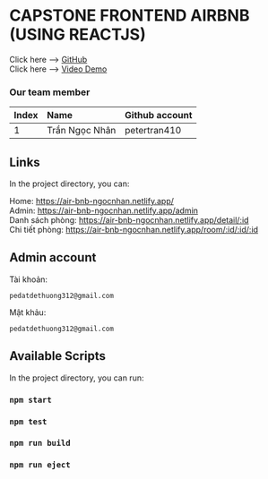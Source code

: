
# CAPSTONE FRONTEND AIRBNB (USING REACTJS)

Click here --> <a href="https://github.com/petertran410/air_bnb" target="_blank">GitHub</a>
</br>
Click here --> <a href="https://www.youtube.com/watch?v=Z2hGVObDybk" target="_blank">Video Demo</a>
</br>
### Our team member
| Index | Name                |      Github account             |
|:------|:-----------------------|:---------------------------|
| 1    | Trần Ngọc Nhân | petertran410 |             

## Links

In the project directory, you can:

Home: https://air-bnb-ngocnhan.netlify.app/
</br>
Admin: https://air-bnb-ngocnhan.netlify.app/admin
</br>
Danh sách phòng: https://air-bnb-ngocnhan.netlify.app/detail/:id
</br>
Chi tiết phòng: https://air-bnb-ngocnhan.netlify.app/room/:id/:id/:id

## Admin account
Tài khoản: 
```
pedatdethuong312@gmail.com
```
Mật khảu: 
```
pedatdethuong312@gmail.com
```


## Available Scripts

In the project directory, you can run:

### `npm start`

### `npm test`

### `npm run build`

### `npm run eject`

